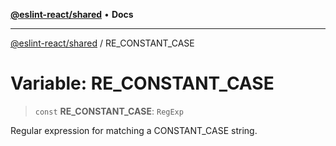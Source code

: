 [**@eslint-react/shared**](../README.md) • **Docs**

***

[@eslint-react/shared](../README.md) / RE\_CONSTANT\_CASE

# Variable: RE\_CONSTANT\_CASE

> `const` **RE\_CONSTANT\_CASE**: `RegExp`

Regular expression for matching a CONSTANT_CASE string.
